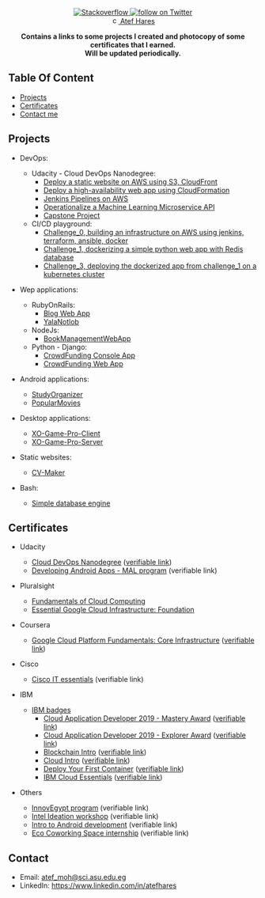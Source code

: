 <p align="center">
    <a href="https://stackoverflow.com/users/5993410/atef-hares">
        <img src="https://img.shields.io/stackexchange/stackoverflow/r/5993410?color=%23E97F2B&label=stackoverflow&logo=stackoverflow" alt="Stackoverflow">
    </a>
    <a href="https://github.com/atefhares">
        <img src="https://img.shields.io/github/followers/atefhares?label=Follow&style=social" alt="follow on Twitter">
    </a><br/>
    <a href="https://www.linkedin.com/in/atefhares">
        <img src="https://content.linkedin.com/content/dam/me/business/en-us/amp/brand-site/v2/bg/LI-Bug.svg.original.svg" alt="connect on LinkedIn" width="15" height="15">
    Atef Hares</a>
</p>


<p align="center">
    <b>Contains a links to some projects I created and photocopy of some certificates that I earned.</b>
    <br/>
    <b>Will be updated periodically.</b>
</p>

## Table Of Content
* [Projects](#Projects)
* [Certificates](#Certificates)
* [Contact me](#Contact)

## Projects
- DevOps:
  - Udacity - Cloud DevOps Nanodegree:
    - [Deploy a static website on AWS using S3, CloudFront](https://github.com/atefhares/udacity_cloud_devops_nanodegree/tree/master/deploy%20static%20website%20on%20s3%20and%20cloudfront)
    - [Deploy a high-availability web app using CloudFormation](https://github.com/atefhares/udacity_cloud_devops_nanodegree/tree/master/Deploy%20a%20high-availability%20web%20app%20using%20CloudFormation)
    - [Jenkins Pipelines on AWS](https://github.com/atefhares/udacity_cloud_devops_nanodegree/tree/master/jenkins%20pipelines%20on%20AWS)
    - [Operationalize a Machine Learning Microservice API](https://github.com/atefhares/Udacity_Operationalize_a_Machine_Learning_Microservice_API)
    - [Capstone Project](https://github.com/atefhares/Udacity_DevOps_Nanodegree_Capstone_Project)
  - CI/CD playground:  
    - [Challenge_0, building an infrastructure on AWS using jenkins, terraform, ansible, docker](https://github.com/atefhares/CICD_playground/tree/master/challenge_0)
    - [Challenge_1, dockerizing a simple python web app with Redis database](https://github.com/atefhares/CICD_playground/tree/master/challenge_1)
    - [Challenge_3, deploying the dockerized app from challenge_1 on a kubernetes cluster](https://github.com/atefhares/CICD_playground/tree/master/challenge_3)

- Wep applications:
  - RubyOnRails:
    - [Blog Web App](https://github.com/atefhares/Blog_Web_App)
    - [YalaNotlob](https://github.com/atefhares/yalanotlob-delivery-webapp)
  - NodeJs:
    - [BookManagementWebApp](https://github.com/atefhares/BookManagementWebApp)
  - Python - Django:
    - [CrowdFunding Console App](https://github.com/atefhares/CrowdFunding-Console-App)
    - [CrowdFunding Web App](https://github.com/atefhares/CrowdFunding-Web-App)
  
- Android applications:
  - [StudyOrganizer](https://github.com/atefhares/StudyOrganizer)
  - [PopularMovies](https://github.com/atefhares/PopularMovies)

- Desktop applications:
  - [XO-Game-Pro-Client](https://github.com/atefhares/XO-Game-Pro-Client)
  - [XO-Game-Pro-Server](https://github.com/atefhares/XO-Game-Pro-Server)

- Static websites:
  - [CV-Maker](https://github.com/atefhares/CV-Maker)

- Bash:
  - [Simple database engine](https://github.com/atefhares/simple-database-engine)

## Certificates
- Udacity
  - [Cloud DevOps Nanodegree](https://github.com/atefhares/CurriculumVitae/certificates/blob/master/Udacity/Cloud%20DevOps%20Engineer%20Nanodegree.pdf) ([verifiable link](https://confirm.udacity.com/GAGUYGL4))
  - [Developing Android Apps - MAL program](https://github.com/atefhares/CurriculumVitae/certificates/blob/master/Udacity/Mobile%20Application%20Lunchpad%20-%20Udacity.jpg) (verifiable link)

- Pluralsight
  - [Fundamentals of Cloud Computing](certificates/Pluralsight/cloud-computing-fundamentals.pdf)
  - [Essential Google Cloud Infrastructure: Foundation](certificates/Pluralsight/gcp_foundation.pdf)

- Coursera
  - [Google Cloud Platform Fundamentals: Core Infrastructure](https://github.com/atefhares/CurriculumVitae/certificates/blob/master/Coursera%20/Google%20Cloud%20Platform%20Fundamentals:%20Core%20Infrastructure.pdf) ([verifiable link](https://coursera.org/share/3b067d77c0741633b7ecc12beda305bd))
- Cisco
  - [Cisco IT essentials](https://github.com/atefhares/CurriculumVitae/certificates/blob/master/Cisco/Cisco%20IT%20essentials%20.jpg) (verifiable link)
- IBM
  - [IBM badges](https://github.com/atefhares/CurriculumVitae/certificates/tree/master/IBM/IBM%20badges)
    - [Cloud Application Developer 2019 - Mastery Award](https://github.com/atefhares/CurriculumVitae/certificates/blob/master/IBM/IBM%20badges/Cloud%20Application%20Developer%202019%20-%20Mastery%20Award.pdf) ([verifiable link](https://www.youracclaim.com/badges/a475b802-8375-49d4-ae25-d34cd17fc0aa/public_url))
    - [Cloud Application Developer 2019 - Explorer Award](https://github.com/atefhares/CurriculumVitae/certificates/blob/master/IBM/IBM%20badges/Cloud%20Application%20Developer%202019%20-%20Explorer%20Award.pdf) ([verifiable link](https://www.youracclaim.com/badges/87f7ae92-3dc4-40f2-8e22-78f7df6950ce/public_url))
    - [Blockchain Intro](https://github.com/atefhares/CurriculumVitae/certificates/blob/master/IBM/IBM%20badges/Blockchain%20Intro.pdf) ([verifiable link](https://www.youracclaim.com/badges/49375305-d9d1-4cff-b949-0f81eaaee050/public_url))
    - [Cloud Intro](https://github.com/atefhares/CurriculumVitae/certificates/blob/master/IBM/IBM%20badges/Cloud%20Intro.pdf) ([verifiable link](https://www.youracclaim.com/badges/26a957a1-4f37-4ec9-a7fe-6bddde9570fb/public_url))
    - [Deploy Your First Container](https://github.com/atefhares/CurriculumVitae/certificates/blob/master/IBM/IBM%20badges/Deploy%20Your%20First%20Container.pdf) ([verifiable link](https://www.youracclaim.com/badges/fea68e49-9dd4-4e5b-891e-67c8d9b93b53/public_url))
    - [IBM Cloud Essentials](https://github.com/atefhares/CurriculumVitae/certificates/blob/master/IBM/IBM%20badges/IBM%20Cloud%20Essentials.pdf) ([verifiable link](https://www.youracclaim.com/badges/6b78f68a-23cc-49ec-81dd-354a1efa8920/public_url))
- Others
  - [InnovEgypt program](https://github.com/atefhares/CurriculumVitae/certificates/blob/master/Others/InnovEgypt.jpg) (verifiable link)
  - [Intel Ideation workshop](https://github.com/atefhares/CurriculumVitae/certificates/blob/master/Others/Intel%20Ideation%20workshop.jpg) (verifiable link)
  - [Intro to Android development](https://github.com/atefhares/CurriculumVitae/certificates/blob/master/Others/Intro%20to%20Android%20development.jpg) (verifiable link)
  - [Eco Coworking Space internship](https://github.com/atefhares/CurriculumVitae/certificates/blob/master/Others/Eco%20coworking%20space%20internship.jpg) (verifiable link)

## Contact
  - Email: atef_moh@sci.asu.edu.eg
  - LinkedIn: https://www.linkedin.com/in/atefhares
